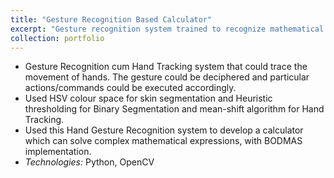 ```yaml
---
title: "Gesture Recognition Based Calculator"
excerpt: "Gesture recognition system trained to recognize mathematical expressions using hand gesture."
collection: portfolio
---
```


* Gesture Recognition cum Hand Tracking system that could trace the movement of hands. The gesture could be deciphered and particular actions/commands could be executed accordingly.
* Used HSV colour space for skin segmentation and Heuristic thresholding for Binary Segmentation and mean-shift algorithm for Hand Tracking.
* Used this Hand Gesture Recognition system to develop a calculator which can solve complex mathematical expressions, with BODMAS implementation.
* *Technologies:* Python, OpenCV
